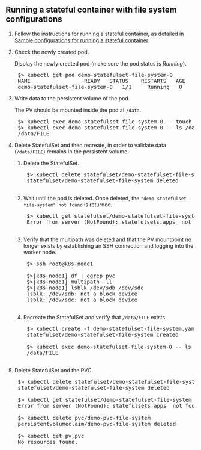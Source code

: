 ## Running a stateful container with file system configurations

1. Follow the instructions for running a stateful container, as detailed in [Sample configurations for running a stateful container](../content/using/csi_ug_using_sample.md).
2. Check the newly created pod.

    Display the newly created pod (make sure the pod status is _Running_).

    <pre>
    $> kubectl get pod demo-statefulset-file-system-0
    NAME                 READY   STATUS    RESTARTS   AGE
    demo-statefulset-file-system-0   1/1     Running   0          43s
3. Write data to the persistent volume of the pod.

    The PV should be mounted inside the pod at `/data`.

    <pre>
    $> kubectl exec demo-statefulset-file-system-0 -- touch /data/FILE
    $> kubectl exec demo-statefulset-file-system-0 -- ls /data/FILE
    /data/FILE
4. Delete StatefulSet and then recreate, in order to validate data (`/data/FILE`) remains in the persistent volume.

    1. Delete the StatefulSet.

        <pre>
        $> kubectl delete statefulset/demo-statefulset-file-system
        statefulset/demo-statefulset-file-system deleted

    2. Wait until the pod is deleted. Once deleted, the `"demo-statefulset-file-system" not found` is returned.

        <pre>
        $> kubectl get statefulset/demo-statefulset-file-system
        Error from server (NotFound): statefulsets.apps <StatefulSet name> not found

    3. Verify that the multipath was deleted and that the PV mountpoint no longer exists by establishing an SSH connection and logging into the worker node.
          
        <pre>
        $> ssh root@k8s-node1
            
        $>[k8s-node1] df | egrep pvc
        $>[k8s-node1] multipath -ll
        $>[k8s-node1] lsblk /dev/sdb /dev/sdc
        lsblk: /dev/sdb: not a block device
        lsblk: /dev/sdc: not a block device

    4. Recreate the StatefulSet and verify that `/data/FILE` exists.

        <pre>
        $> kubectl create -f demo-statefulset-file-system.yaml
        statefulset/demo-statefulset-file-system created
            
        $> kubectl exec demo-statefulset-file-system-0 -- ls /data/FILE
        /data/FILE

6. Delete StatefulSet and the PVC.

    <pre>
    $> kubectl delete statefulset/demo-statefulset-file-system
    statefulset/demo-statefulset-file-system deleted
        
    $> kubectl get statefulset/demo-statefulset-file-system
    Error from server (NotFound): statefulsets.apps <StatefulSet name> not found.
        
    $> kubectl delete pvc/demo-pvc-file-system
    persistentvolumeclaim/demo-pvc-file-system deleted
        
    $> kubectl get pv,pvc
    No resources found.
